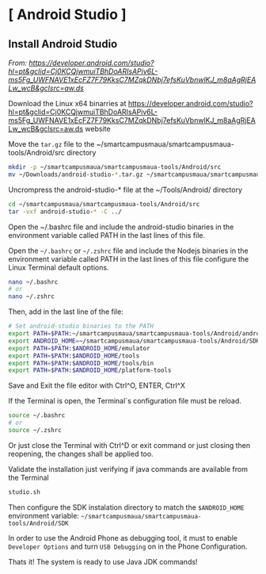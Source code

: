 # [  Android Studio  ]

## Install Android Studio

*From: https://developer.android.com/studio?hl=pt&gclid=Cj0KCQjwmuiTBhDoARIsAPiv6L-ms5Fg_UWFNAVE1xEcFZ7F79KksC7MZqkDNbj7efsKuVbnwlKJ_m8aAgRjEALw_wcB&gclsrc=aw.ds*

Download the Linux x64 binarries at https://developer.android.com/studio?hl=pt&gclid=Cj0KCQjwmuiTBhDoARIsAPiv6L-ms5Fg_UWFNAVE1xEcFZ7F79KksC7MZqkDNbj7efsKuVbnwlKJ_m8aAgRjEALw_wcB&gclsrc=aw.ds website

Move the `tar.gz` file to the ~/smartcampusmaua/smartcampusmaua-tools/Android/src directory
```bash
mkdir -p ~/smartcampusmaua/smartcampusmaua-tools/Android/src
mv ~/Downloads/android-studio-*.tar.gz ~/smartcampusmaua/smartcampusmaua-tools/Android/src
```

Uncrompress the android-studio-* file at the ~/Tools/Android/ directory
```bash
cd ~/smartcampusmaua/smartcampusmaua-tools/Android/src
tar -vxf android-studio-* -C ../
```

Open the ~/.bashrc file and include the android-studio binaries in the environment variable called PATH in the last lines of this file.

Open the `~/.bashrc` or `~/.zshrc` file and include the Nodejs binaries in the environment variable called PATH in the last lines of this file configure the Linux Terminal default options.
```bash
nano ~/.bashrc
# or 
nano ~/.zshrc
```

Then, add in the last line of the file:
```bash
# Set android-studio binaries to the PATH
export PATH=$PATH:~/smartcampusmaua/smartcampusmaua-tools/Android/android-studio/bin
export ANDROID_HOME=~/smartcampusmaua/smartcampusmaua-tools/Android/SDK
export PATH=$PATH:$ANDROID_HOME/emulator
export PATH=$PATH:$ANDROID_HOME/tools
export PATH=$PATH:$ANDROID_HOME/tools/bin
export PATH=$PATH:$ANDROID_HOME/platform-tools
```

Save and Exit the file editor with Ctrl^O, ENTER, Ctrl^X

If the Terminal is open, the Terminal`s configuration file must be reload.
```bash
source ~/.bashrc
# or
source ~/.zshrc
```

Or just close the Terminal with Ctrl^D or exit command or just closing then reopening, the changes shall be applied too.


Validate the installation just verifying if java commands are available from the Terminal

```bash
studio.sh
```

Then configure the SDK instalation directory to match the `$ANDROID_HOME` environment variable: `~/smartcampusmaua/smartcampusmaua-tools/Android/SDK`


In order to use the Android Phone as debugging tool, it must to enable `Developer Options` and turn `USB Debugging` on in the Phone Configuration.

Thats it! The system is ready to use Java JDK commands!
